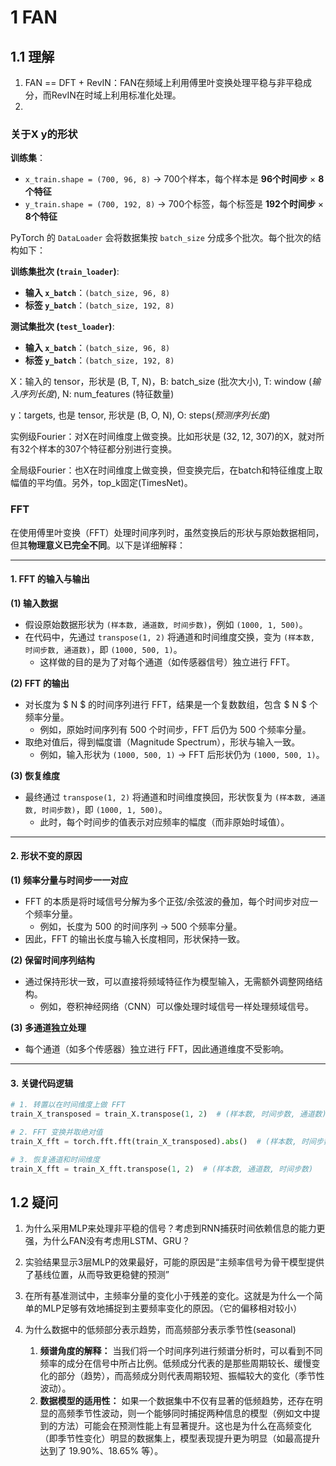 # 1 FAN

## 1.1 理解

1.   FAN == DFT + RevIN：FAN在频域上利用傅里叶变换处理平稳与非平稳成分，而RevIN在时域上利用标准化处理。
1.   



### 关于X y的形状

**训练集**：

- `x_train.shape = (700, 96, 8)` → 700个样本，每个样本是 **96个时间步** × **8个特征**
- `y_train.shape = (700, 192, 8)` → 700个标签，每个标签是 **192个时间步** × **8个特征**

PyTorch 的 `DataLoader` 会将数据集按 `batch_size` 分成多个批次。每个批次的结构如下：

**训练集批次 (`train_loader`)**:

- **输入 `x_batch`**：`(batch_size, 96, 8)`
- **标签 `y_batch`**：`(batch_size, 192, 8)`

**测试集批次 (`test_loader`)**:

- **输入 `x_batch`**：`(batch_size, 96, 8)`
- **标签 `y_batch`**：`(batch_size, 192, 8)`

X：输入的 tensor，形状是 (B, T, N)，B: batch_size (批次大小), T: window (*输入序列长度*), N: num_features (特征数量)

y：targets, 也是 tensor, 形状是 (B, O, N), O: steps(*预测序列长度*)

实例级Fourier：对X在时间维度上做变换。比如形状是 (32, 12, 307)的X，就对所有32个样本的307个特征都分别进行变换。

全局级Fourier：也X在时间维度上做变换，但变换完后，在batch和特征维度上取幅值的平均值。另外，top_k固定(TimesNet)。

### FFT

在使用傅里叶变换（FFT）处理时间序列时，虽然变换后的形状与原始数据相同，但其**物理意义已完全不同**。以下是详细解释：

---

#### **1. FFT 的输入与输出**
**(1) 输入数据**

- 假设原始数据形状为 `(样本数, 通道数, 时间步数)`，例如 `(1000, 1, 500)`。
- 在代码中，先通过 `transpose(1, 2)` 将通道和时间维度交换，变为 `(样本数, 时间步数, 通道数)`，即 `(1000, 500, 1)`。
  - 这样做的目的是为了对每个通道（如传感器信号）独立进行 FFT。

**(2) FFT 的输出**

- 对长度为 $ N $ 的时间序列进行 FFT，结果是一个复数数组，包含 $ N $ 个频率分量。
  - 例如，原始时间序列有 500 个时间步，FFT 后仍为 500 个频率分量。
- 取绝对值后，得到幅度谱（Magnitude Spectrum），形状与输入一致。
  - 例如，输入形状为 `(1000, 500, 1)` → FFT 后形状仍为 `(1000, 500, 1)`。

**(3) 恢复维度**

- 最终通过 `transpose(1, 2)` 将通道和时间维度换回，形状恢复为 `(样本数, 通道数, 时间步数)`，即 `(1000, 1, 500)`。
  - 此时，每个时间步的值表示对应频率的幅度（而非原始时域值）。

---

#### **2. 形状不变的原因**
**(1) 频率分量与时间步一一对应**

- FFT 的本质是将时域信号分解为多个正弦/余弦波的叠加，每个时间步对应一个频率分量。
  - 例如，长度为 500 的时间序列 → 500 个频率分量。
- 因此，FFT 的输出长度与输入长度相同，形状保持一致。

**(2) 保留时间序列结构**

- 通过保持形状一致，可以直接将频域特征作为模型输入，无需额外调整网络结构。
  - 例如，卷积神经网络（CNN）可以像处理时域信号一样处理频域信号。

**(3) 多通道独立处理**

- 每个通道（如多个传感器）独立进行 FFT，因此通道维度不受影响。

---

#### **3. 关键代码逻辑**
```python
# 1. 转置以在时间维度上做 FFT
train_X_transposed = train_X.transpose(1, 2)  # (样本数, 时间步数, 通道数)

# 2. FFT 变换并取绝对值
train_X_fft = torch.fft.fft(train_X_transposed).abs()  # (样本数, 时间步数, 通道数)

# 3. 恢复通道和时间维度
train_X_fft = train_X_fft.transpose(1, 2)  # (样本数, 通道数, 时间步数)
```



## 1.2 疑问

1.  为什么采用MLP来处理非平稳的信号？考虑到RNN捕获时间依赖信息的能力更强，为什么FAN没有考虑用LSTM、GRU？
   1.  实验结果显示3层MLP的效果最好，可能的原因是“主频率信号为骨干模型提供了基线位置，从而导致更稳健的预测”
   2.  在所有基准测试中，主频率分量的变化小于残差的变化。这就是为什么一个简单的MLP足够有效地捕捉到主要频率变化的原因。（它的偏移相对较小）

2.  为什么数据中的低频部分表示趋势，而高频部分表示季节性(seasonal)
    1.  **频谱角度的解释：**
         当我们将一个时间序列进行频谱分析时，可以看到不同频率的成分在信号中所占比例。低频成分代表的是那些周期较长、缓慢变化的部分（趋势），而高频成分则代表周期较短、振幅较大的变化（季节性波动）。
    2.  **数据模型的适用性：**
         如果一个数据集中不仅有显著的低频趋势，还存在明显的高频季节性波动，则一个能够同时捕捉两种信息的模型（例如文中提到的方法）可能会在预测性能上有显著提升。这也是为什么在高频变化（即季节性变化）明显的数据集上，模型表现提升更为明显（如最高提升达到了 19.90%、18.65% 等）。

